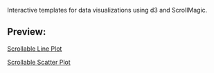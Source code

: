Interactive templates for data visualizations using d3 and ScrollMagic.

## Preview:

[Scrollable Line Plot](https://benjms.github.io/d3-templates/scrolling-line-plot/)

[Scrollable Scatter Plot](https://benjms.github.io/d3-templates/scrolling-scatter-plot/)

